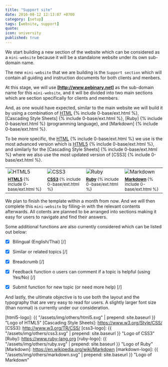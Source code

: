 ```yaml
---
title: "Support site"
date: 2016-08-12 12:13:07 +0700
category: [setup]
tags: [website, support]
quote:
icon: university
published: true
---
```


We start building a new section of the website which can be considered as a `mini-website` because it will be a standalone website under its own sub-domain name.

The new `mini-website` that we are building is the `Support section` which will contain all guiding and instruction documents for both clients and menbers.

At this stage, we will use __[http://www.pebinary.net]__ as the sub-domain name for this `mini-website`, and it will be divided into two main sections which are section specifically for clients and members.

And, as one would have expected, similar to the main website we will build it by using a combination of [HTML] {% include 0-base/ext.html %}, [Cascading Style Sheets] {% include 0-base/ext.html %}, [Ruby] {% include 0-base/ext.html %} (programming language), and [Markdown] {% include 0-base/ext.html %}.

To be more specific, the [HTML] {% include 0-base/ext.html %} we use is the most advanced version which is [HTML5] {% include 0-base/ext.html %}, and similarly for the [Cascading Style Sheets] {% include 0-base/ext.html %} where we also use the most updated version of [CSS3] {% include 0-base/ext.html %}.

<table class="table table-striped table-blog">
  <tr>
    <td><img src="{{ "/assets/img/others/html5.svg" | prepend: site.baseurl }}" alt="HTML5"></td>
    <td><img src="{{ "/assets/img/others/css3.svg" | prepend: site.baseurl }}" alt="CSS3"></td>
    <td><img src="{{ "/assets/img/others/ruby.svg" | prepend: site.baseurl }}" alt="Ruby"></td>
    <td><img src="{{ "/assets/img/others/markdown.svg" | prepend: site.baseurl }}" alt="Markdown"></td>
  </tr>
  <tr>
    <td><small><a href="http://www.w3.org/TR/html5/"><strong>HTML5</strong></a> {% include 0-base/ext.html %}</small></td>
    <td><small><a href="http://www.w3.org/TR/CSS/"><strong>CSS3</strong></a> {% include 0-base/ext.html %}</small></td>
    <td><small><a href="https://www.ruby-lang.org"><strong>Ruby</strong></a> {% include 0-base/ext.html %}</small></td>
    <td><small><a href="https://en.wikipedia.org/wiki/Markdown"><strong>Markdown</strong></a> {% include 0-base/ext.html %}</small></td>
  </tr>
</table>

<!--more-->

We plan to finish the template within a month from now. And we will then complete this `mini-website` by filling-in with the relevant contents afterwards. All cotents are planned to be arranged into sections making it easy for users to navigate and find their answers.

Some additional functions are also currently considered which can be listed out below:

- [x] Bilingual (English/Thai) [/]
- [x] Similar or related topics [/]
- [x] Breadcrumb [/]
- [x] Feedback function o users can comment if a topic is helpful (using Yes/No) [/]
- [x] Submit function for new topic (or need more help) [/]


And lastly, the ultimate objective is to use both the layout and the typography that are very easy to read for users. A slightly larger font size (than normal) is currently under our consideration.


[http://www.pebinary.net]: http://www.pebinary.net
[HTML]: https://www.w3.org/html/
[HTML5]: http://www.w3.org/TR/html5/
[html5-logo]: {{ "/assets/img/others/html5.svg" | prepend: site.baseurl }} "Logo of HTML5"
[Cascading Style Sheets]: https://www.w3.org/Style/CSS/
[CSS3]: http://www.w3.org/TR/CSS/
[css3-logo]: {{ "/assets/img/others/css3.svg" | prepend: site.baseurl }} "Logo of CSS3"
[Ruby]: https://www.ruby-lang.org
[ruby-logo]: {{ "/assets/img/others/ruby.svg" | prepend: site.baseurl }} "Logo of Ruby"
[Markdown]: https://en.wikipedia.org/wiki/Markdown
[markdown-logo]: {{ "/assets/img/others/markdown.svg" | prepend: site.baseurl }} "Logo of Markdown"
